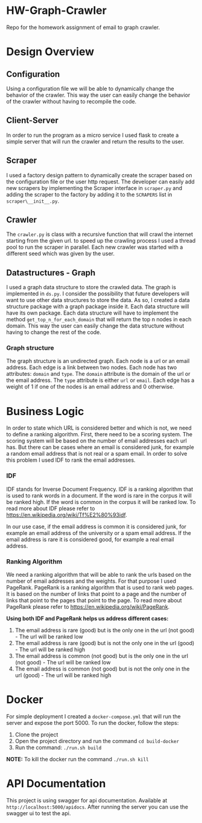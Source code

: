 # HW-Graph-Crawler
Repo for the homework assignment of email to graph crawler.


# Design Overview

## Configuration
Using a configuration file we will be able to dynamically change the behavior of the crawler.
This way the user can easily change the behavior of the crawler without having to recompile the code.

## Client-Server
In order to run the program as a micro service I used flask to create a simple server that will
run the crawler and return the results to the user.

## Scraper
I used a factory design pattern to dynamically create the scraper based on the configuration file or
the user http request.
The developer can easily add new scrapers by implementing the Scraper interface in 
`scraper.py` and adding the scraper to the factory by adding it to the `SCRAPERS` list in `scraper\__init__.py`.

## Crawler
The `crawler.py` is class with a recursive function that will crawl the internet starting from the given url.
to speed up the crawling process I used a thread pool to run the scraper in parallel.
Each new crawler was started with a different seed which was given by the user.

## Datastructures - Graph
I used a graph data structure to store the crawled data. The graph is implemented in `ds.py`.
I consider the possibility that future developers will want to use other data structures to store the data.
As so, I created a data structure package with a graph package inside it. Each data structure will have its own package.
Each data structure will have to implement the method `get_top_n_for_each_domain` that will return the top n nodes
in each domain. This way the user can easily change the data structure without having to change the rest of the code.

### Graph structure
The graph structure is an undirected graph. Each node is a url or an email address. Each edge is a link between two nodes.
Each node has two attributes: `domain` and `type`. The `domain` attribute is the domain of the url or the email address.
The `type` attribute is either `url` or `email`. Each edge has a weight of 1 if one of the nodes is an email address and
0 otherwise.


# Business Logic 
In order to state which URL is considered better and which is not, we need to define a ranking algorithm.
First, there need to be a scoring system. The scoring system will be based on the number of email addresses each
url has. But there can be cases where an email is considered junk, for example a random email address that is not
real or a spam email. In order to solve this problem I used IDF to rank the email addresses. 

### IDF
IDF stands for Inverse Document Frequency. IDF is a ranking algorithm that is used to rank words in a document.
If the word is rare in the corpus it will be ranked high. If the word is common in the corpus it will be ranked low.
To read more about IDF please refer to https://en.wikipedia.org/wiki/Tf%E2%80%93idf.

In our use case, if the email address is common it is considered junk, for example an email address of the university
or a spam email address. If the email address is rare it is considered good, for example a real email address.


### Ranking Algorithm
We need a ranking algorithm that will be able to rank the urls based on the number of email addresses and the weights.
For that purpose I used PageRank. PageRank is a ranking algorithm that is used to rank web pages. It is based on the
number of links that point to a page and the number of links that point to the pages that point to the page. To read more
about PageRank please refer to https://en.wikipedia.org/wiki/PageRank. 

**Using both IDF and PageRank helps us address different cases:**
1) The email address is rare (good) but is the only one in the url (not good) - The url will be ranked low
2) The email address is rare (good) but is not the only one in the url (good) - The url will be ranked high
3) The email address is common (not good) but is the only one in the url (not good) - The url will be ranked low
4) The email address is common (not good) but is not the only one in the url (good) - The url will be ranked high

# Docker
For simple deployment I created a `docker-compose.yml` that will run the server and expose the port 5000. To run the docker, follow the steps:

1. Clone the project
2. Open the project directory and run the command `cd build-docker`
3. Run the command: `./run.sh build`

**NOTE:** To kill the docker run the command `./run.sh kill`

# API Documentation
This project is using swagger for api documentation. Available at `http://localhost:5000/apidocs`. After running
the server you can use the swagger ui to test the api.
